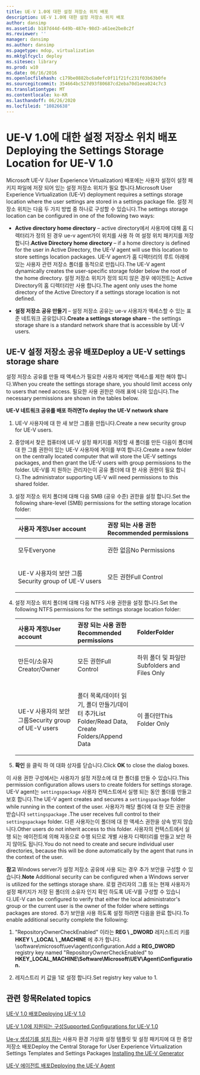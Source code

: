 ```yaml
---
title: UE-V 1.0에 대한 설정 저장소 위치 배포
description: UE-V 1.0에 대한 설정 저장소 위치 배포
author: dansimp
ms.assetid: b187d44d-649b-487e-98d3-a61ee2be8c2f
ms.reviewer: ''
manager: dansimp
ms.author: dansimp
ms.pagetype: mdop, virtualization
ms.mktglfcycl: deploy
ms.sitesec: library
ms.prod: w10
ms.date: 06/16/2016
ms.openlocfilehash: c179be0882bc6a0efc0f11f21fc231f03b63b0fe
ms.sourcegitcommit: 354664bc527d93f80687cd2eba70d1eea024c7c3
ms.translationtype: MT
ms.contentlocale: ko-KR
ms.lasthandoff: 06/26/2020
ms.locfileid: "10826638"
---
```

# <span data-ttu-id="4f495-103">UE-V 1.0에 대한 설정 저장소 위치 배포</span><span class="sxs-lookup"><span data-stu-id="4f495-103">Deploying the Settings Storage Location for UE-V 1.0</span></span>


<span data-ttu-id="4f495-104">Microsoft UE-V (User Experience Virtualization) 배포에는 사용자 설정이 설정 패키지 파일에 저장 되어 있는 설정 저장소 위치가 필요 합니다.</span><span class="sxs-lookup"><span data-stu-id="4f495-104">Microsoft User Experience Virtualization (UE-V) deployment requires a settings storage location where the user settings are stored in a settings package file.</span></span> <span data-ttu-id="4f495-105">설정 저장소 위치는 다음 두 가지 방법 중 하나로 구성할 수 있습니다.</span><span class="sxs-lookup"><span data-stu-id="4f495-105">The settings storage location can be configured in one of the following two ways:</span></span>

-   <span data-ttu-id="4f495-106">**Active directory home directory** – active directory에서 사용자에 대해 홈 디렉터리가 정의 된 경우 ue-v agent가이 위치를 사용 하 여 설정 위치 패키지를 저장 합니다.</span><span class="sxs-lookup"><span data-stu-id="4f495-106">**Active Directory home directory** – if a home directory is defined for the user in Active Directory, the UE-V agent will use this location to store settings location packages.</span></span> <span data-ttu-id="4f495-107">UE-V agent가 홈 디렉터리의 루트 아래에 있는 사용자 관련 저장소 폴더를 동적으로 만듭니다.</span><span class="sxs-lookup"><span data-stu-id="4f495-107">The UE-V agent dynamically creates the user-specific storage folder below the root of the home directory.</span></span> <span data-ttu-id="4f495-108">설정 저장소 위치가 정의 되지 않은 경우 에이전트는 Active Directory의 홈 디렉터리만 사용 합니다.</span><span class="sxs-lookup"><span data-stu-id="4f495-108">The agent only uses the home directory of the Active Directory if a settings storage location is not defined.</span></span>

-   <span data-ttu-id="4f495-109">**설정 저장소 공유 만들기** – 설정 저장소 공유는 ue-v 사용자가 액세스할 수 있는 표준 네트워크 공유입니다.</span><span class="sxs-lookup"><span data-stu-id="4f495-109">**Create a settings storage share** – the settings storage share is a standard network share that is accessible by UE-V users.</span></span>

## <span data-ttu-id="4f495-110">UE-V 설정 저장소 공유 배포</span><span class="sxs-lookup"><span data-stu-id="4f495-110">Deploy a UE-V settings storage share</span></span>


<span data-ttu-id="4f495-111">설정 저장소 공유를 만들 때 액세스가 필요한 사용자 에게만 액세스를 제한 해야 합니다.</span><span class="sxs-lookup"><span data-stu-id="4f495-111">When you create the settings storage share, you should limit access only to users that need access.</span></span> <span data-ttu-id="4f495-112">필요한 사용 권한은 아래 표에 나와 있습니다.</span><span class="sxs-lookup"><span data-stu-id="4f495-112">The necessary permissions are shown in the tables below.</span></span>

**<span data-ttu-id="4f495-113">UE-V 네트워크 공유를 배포 하려면</span><span class="sxs-lookup"><span data-stu-id="4f495-113">To deploy the UE-V network share</span></span>**

1.  <span data-ttu-id="4f495-114">UE-V 사용자에 대 한 새 보안 그룹을 만듭니다.</span><span class="sxs-lookup"><span data-stu-id="4f495-114">Create a new security group for UE-V users.</span></span>

2.  <span data-ttu-id="4f495-115">중앙에서 찾은 컴퓨터에 UE-V 설정 패키지를 저장할 새 폴더를 만든 다음이 폴더에 대 한 그룹 권한이 있는 UE-V 사용자에 게이를 부여 합니다.</span><span class="sxs-lookup"><span data-stu-id="4f495-115">Create a new folder on the centrally located computer that will store the UE-V settings packages, and then grant the UE-V users with group permissions to the folder.</span></span> <span data-ttu-id="4f495-116">UE-V를 지 원하는 관리자는이 공유 폴더에 대 한 사용 권한이 필요 합니다.</span><span class="sxs-lookup"><span data-stu-id="4f495-116">The administrator supporting UE-V will need permissions to this shared folder.</span></span>

3.  <span data-ttu-id="4f495-117">설정 저장소 위치 폴더에 대해 다음 SMB (공유 수준) 권한을 설정 합니다.</span><span class="sxs-lookup"><span data-stu-id="4f495-117">Set the following share-level (SMB) permissions for the setting storage location folder:</span></span>

    <table>
    <colgroup>
    <col width="50%" />
    <col width="50%" />
    </colgroup>
    <thead>
    <tr class="header">
    <th align="left"><strong><span data-ttu-id="4f495-118">사용자 계정</span><span class="sxs-lookup"><span data-stu-id="4f495-118">User account</span></span></strong></th>
    <th align="left"><strong><span data-ttu-id="4f495-119">권장 되는 사용 권한</span><span class="sxs-lookup"><span data-stu-id="4f495-119">Recommended permissions</span></span></strong></th>
    </tr>
    </thead>
    <tbody>
    <tr class="odd">
    <td align="left"><p><span data-ttu-id="4f495-120">모두</span><span class="sxs-lookup"><span data-stu-id="4f495-120">Everyone</span></span></p></td>
    <td align="left"><p><span data-ttu-id="4f495-121">권한 없음</span><span class="sxs-lookup"><span data-stu-id="4f495-121">No Permissions</span></span></p></td>
    </tr>
    <tr class="even">
    <td align="left"><p><span data-ttu-id="4f495-122">UE-V 사용자의 보안 그룹</span><span class="sxs-lookup"><span data-stu-id="4f495-122">Security group of UE-V users</span></span></p></td>
    <td align="left"><p><span data-ttu-id="4f495-123">모든 권한</span><span class="sxs-lookup"><span data-stu-id="4f495-123">Full Control</span></span></p></td>
    </tr>
    </tbody>
    </table>

     

4.  <span data-ttu-id="4f495-124">설정 저장소 위치 폴더에 대해 다음 NTFS 사용 권한을 설정 합니다.</span><span class="sxs-lookup"><span data-stu-id="4f495-124">Set the following NTFS permissions for the settings storage location folder:</span></span>

    <table>
    <colgroup>
    <col width="33%" />
    <col width="33%" />
    <col width="33%" />
    </colgroup>
    <thead>
    <tr class="header">
    <th align="left"><strong><span data-ttu-id="4f495-125">사용자 계정</span><span class="sxs-lookup"><span data-stu-id="4f495-125">User account</span></span></strong></th>
    <th align="left"><strong><span data-ttu-id="4f495-126">권장 되는 사용 권한</span><span class="sxs-lookup"><span data-stu-id="4f495-126">Recommended permissions</span></span></strong></th>
    <th align="left"><strong><span data-ttu-id="4f495-127">Folder</span><span class="sxs-lookup"><span data-stu-id="4f495-127">Folder</span></span></strong></th>
    </tr>
    </thead>
    <tbody>
    <tr class="odd">
    <td align="left"><p><span data-ttu-id="4f495-128">만든이/소유자</span><span class="sxs-lookup"><span data-stu-id="4f495-128">Creator/Owner</span></span></p></td>
    <td align="left"><p><span data-ttu-id="4f495-129">모든 권한</span><span class="sxs-lookup"><span data-stu-id="4f495-129">Full Control</span></span></p></td>
    <td align="left"><p><span data-ttu-id="4f495-130">하위 폴더 및 파일만</span><span class="sxs-lookup"><span data-stu-id="4f495-130">Subfolders and Files Only</span></span></p></td>
    </tr>
    <tr class="even">
    <td align="left"><p><span data-ttu-id="4f495-131">UE-V 사용자의 보안 그룹</span><span class="sxs-lookup"><span data-stu-id="4f495-131">Security group of UE-V users</span></span></p></td>
    <td align="left"><p><span data-ttu-id="4f495-132">폴더 목록/데이터 읽기, 폴더 만들기/데이터 추가</span><span class="sxs-lookup"><span data-stu-id="4f495-132">List Folder/Read Data, Create Folders/Append Data</span></span></p></td>
    <td align="left"><p><span data-ttu-id="4f495-133">이 폴더만</span><span class="sxs-lookup"><span data-stu-id="4f495-133">This Folder Only</span></span></p></td>
    </tr>
    </tbody>
    </table>

     

5.  <span data-ttu-id="4f495-134">**확인** 을 클릭 하 여 대화 상자를 닫습니다.</span><span class="sxs-lookup"><span data-stu-id="4f495-134">Click **OK** to close the dialog boxes.</span></span>

<span data-ttu-id="4f495-135">이 사용 권한 구성에서는 사용자가 설정 저장소에 대 한 폴더를 만들 수 있습니다.</span><span class="sxs-lookup"><span data-stu-id="4f495-135">This permission configuration allows users to create folders for settings storage.</span></span> <span data-ttu-id="4f495-136">UE-V agent는 `settingspackage` 사용자 컨텍스트에서 실행 되는 동안 폴더를 만들고 보호 합니다.</span><span class="sxs-lookup"><span data-stu-id="4f495-136">The UE-V agent creates and secures a `settingspackage` folder while running in the context of the user.</span></span> <span data-ttu-id="4f495-137">사용자가 해당 폴더에 대 한 모든 권한을 받습니다 `settingspackage` .</span><span class="sxs-lookup"><span data-stu-id="4f495-137">The user receives full control to their `settingspackage` folder.</span></span> <span data-ttu-id="4f495-138">다른 사용자는이 폴더에 대 한 액세스 권한을 상속 받지 않습니다.</span><span class="sxs-lookup"><span data-stu-id="4f495-138">Other users do not inherit access to this folder.</span></span> <span data-ttu-id="4f495-139">사용자의 컨텍스트에서 실행 되는 에이전트에 의해 자동으로 수행 되므로 개별 사용자 디렉터리를 만들고 보안 하지 않아도 됩니다.</span><span class="sxs-lookup"><span data-stu-id="4f495-139">You do not need to create and secure individual user directories, because this will be done automatically by the agent that runs in the context of the user.</span></span>

<span data-ttu-id="4f495-140">**참고**  Windows server가 설정 저장소 공유에 사용 되는 경우 추가 보안을 구성할 수 있습니다.</span><span class="sxs-lookup"><span data-stu-id="4f495-140">**Note** Additional security can be configured when a Windows server is utilized for the settings storage share.</span></span> <span data-ttu-id="4f495-141">로컬 관리자의 그룹 또는 현재 사용자가 설정 패키지가 저장 된 폴더의 소유자 인지 확인 하도록 UE-V를 구성할 수 있습니다.</span><span class="sxs-lookup"><span data-stu-id="4f495-141">UE-V can be configured to verify that either the local administrator's group or the current user is the owner of the folder where settings packages are stored.</span></span> <span data-ttu-id="4f495-142">추가 보안을 사용 하도록 설정 하려면 다음을 완료 합니다.</span><span class="sxs-lookup"><span data-stu-id="4f495-142">To enable additional security complete the following:</span></span>

1.  <span data-ttu-id="4f495-143">"RepositoryOwnerCheckEnabled" 이라는 **REG \ _DWORD** 레지스트리 키를 **HKEY \ _LOCAL \ _MACHINE** 에 추가 합니다. \\software\\microsoft\\uev\\agent\\configuration.</span><span class="sxs-lookup"><span data-stu-id="4f495-143">Add a **REG\_DWORD** registry key named "RepositoryOwnerCheckEnabled" to **HKEY\_LOCAL\_MACHINE\\Software\\Microsoft\\UEV\\Agent\\Configuration.**</span></span>

2.  <span data-ttu-id="4f495-144">레지스트리 키 값을 1로 설정 합니다.</span><span class="sxs-lookup"><span data-stu-id="4f495-144">Set registry key value to 1.</span></span>

 

## <span data-ttu-id="4f495-145">관련 항목</span><span class="sxs-lookup"><span data-stu-id="4f495-145">Related topics</span></span>


[<span data-ttu-id="4f495-146">UE-V 1.0 배포</span><span class="sxs-lookup"><span data-stu-id="4f495-146">Deploying UE-V 1.0</span></span>](deploying-ue-v-10.md)

[<span data-ttu-id="4f495-147">UE-V 1.0에 지원되는 구성</span><span class="sxs-lookup"><span data-stu-id="4f495-147">Supported Configurations for UE-V 1.0</span></span>](supported-configurations-for-ue-v-10.md)

<span data-ttu-id="4f495-148">[Ue-v 생성기를 설치 하는](installing-the-ue-v-generator.md) 사용자 환경 가상화 설정 템플릿 및 설정 패키지에 대 한 중앙 저장소 배포</span><span class="sxs-lookup"><span data-stu-id="4f495-148">Deploy the Central Storage for User Experience Virtualization Settings Templates and Settings Packages [Installing the UE-V Generator](installing-the-ue-v-generator.md)</span></span>

[<span data-ttu-id="4f495-149">UE-V 에이전트 배포</span><span class="sxs-lookup"><span data-stu-id="4f495-149">Deploying the UE-V Agent</span></span>](deploying-the-ue-v-agent.md)

 

 





